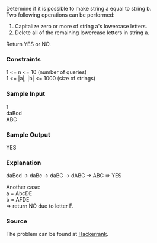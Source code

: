 Determine if it is possible to make string a equal to string b.  
Two following operations can be performed:  
1. Capitalize zero or more of string a's lowercase letters.
2. Delete all of the remaining lowercase letters in string a.  

Return YES or NO.

### Constraints
1 <= n <= 10 (number of queries)  
1 <= |a|, |b| <= 1000 (size of strings)  

### Sample Input
1  
daBcd  
ABC  

### Sample Output
YES  

### Explanation
daBcd -> daBc -> daBC -> dABC -> ABC => YES  

Another case:  
a = AbcDE  
b = AFDE  
=> return NO due to letter F.  

### Source
The problem can be found at [Hackerrank](https://www.hackerrank.com/challenges/abbr/problem?h_l=interview&playlist_slugs%5B%5D=interview-preparation-kit&playlist_slugs%5B%5D=dynamic-programming).





